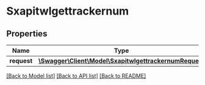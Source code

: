 # Sxapitwlgettrackernum

## Properties
Name | Type | Description | Notes
------------ | ------------- | ------------- | -------------
**request** | [**\Swagger\Client\Model\SxapitwlgettrackernumRequest**](SxapitwlgettrackernumRequest.md) |  | [optional] 

[[Back to Model list]](../README.md#documentation-for-models) [[Back to API list]](../README.md#documentation-for-api-endpoints) [[Back to README]](../README.md)


